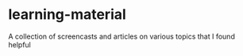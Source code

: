 # learning-material
A collection of screencasts and articles on various topics that I found helpful

